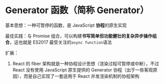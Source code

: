 # Generator 函数（简称 Generator）

基本思想：一种可暂停的函数，是 JavaScript **协程**的原生实现

最佳实践：与 Promise 组合，可以构建**书写简单但功能健壮的复杂异步操作组合**，这也就是 ES2017 最受关注的`async function`语法

扩展：

1. React 的 fiber 架构就是一种协程设计思想（渲染过程可暂停或中断），不过 React 没有使用 JavaScript 原生提供的 Generator 协程（出于一些客观原因），而是自己实现了一套适用于 React 并发渲染机制的协程架构
